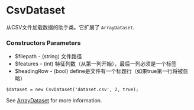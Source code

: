 # CsvDataset

从CSV文件加载数据的助手类。它扩展了 `ArrayDataset`.

### Constructors Parameters

* $filepath - (string) 文件路径
* $features - (int) 特征列数（从第一列开始），最后一列必须是一个标签
* $headingRow - (bool) define是文件有一个标题行（如果true第一行将被忽略）

```
$dataset = new CsvDataset('dataset.csv', 2, true);
```

See [ArrayDataset](array-dataset.md) for more information.
